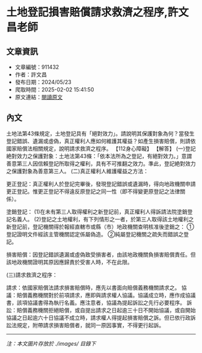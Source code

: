 # 土地登記損害賠償請求救濟之程序,許文昌老師

## 文章資訊
- 文章編號：911432
- 作者：許文昌
- 發布日期：2024/05/23
- 爬取時間：2025-02-02 15:41:50
- 原文連結：[閱讀原文](https://real-estate.get.com.tw/Columns/detail.aspx?no=911432)

## 內文
土地法第43條規定，土地登記具有「絕對效力」。請說明其保護對象為何？當發生登記錯誤、遺漏或虛偽，真正權利人應如何維護其權益？如產生損害賠償，則請依國家賠償法相關規定，說明請求救濟之程序。
【112身心障礙】
【解答】
(一)登記絶對效力之保護對象：土地法第43條：「依本法所為之登記，有絕對效力。」意謂善意第三人因信賴登記所取得之權利，具有不可推翻之效力。準此，登記絶對效力之保護對象為善意第三人。
(二)真正權利人維護權益之方法：

更正登記：真正權利人於登記完畢後，發現登記錯誤或遺漏時，得向地政機關申請更正登記。惟更正登記不得違反原登記之同一性（即不得變更原登記之法律關係）。

塗銷登記：
(1)在未有第三人取得權利之新登記前，真正權利人得訴請法院塗銷登記名義人。
(2)登記之土地權利，有下列情形之一者，於第三人取得該土地權利之新登記前，登記機關得於報經直轄市或縣（市）地政機關查明核准後塗銷之： ①登記證明文件經該主管機關認定係屬偽造。 ②純屬登記機關之疏失而錯誤之登記。

損害賠償：因登記錯誤遺漏或虛偽致受損害者，由該地政機關負損害賠償責任。但該地政機關證明其原因應歸責於受害人時，不在此限。

(三)請求救濟之程序：

請求：依國家賠償法請求損害賠償時，應先以書面向賠償義務機關請求之。
協議：賠償義務機關對於前項請求，應即與請求權人協議。協議成立時，應作成協議書，該項協議書得為執行名義。應注意者，協議為提起訴訟之先行必要程序。
訴訟：賠償義務機關拒絕賠償，或自提出請求之日起逾三十日不開始協議，或自開始協議之日起逾六十日協議不成立時，請求權人得提起損害賠償之訴。但已依行政訴訟法規定，附帶請求損害賠償者，就同一原因事實，不得更行起訴。

---
*注：本文圖片存放於 ./images/ 目錄下*
